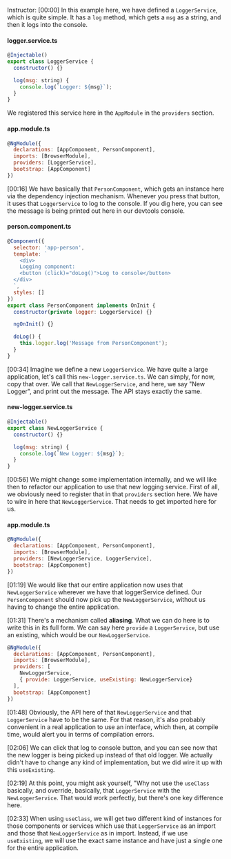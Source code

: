 Instructor: [00:00] In this example here, we have defined a `LoggerService`, which is quite simple. It has a `log` method, which gets a `msg` as a string, and then it logs into the console. 

#### logger.service.ts
```javascript
@Injectable()
export class LoggerService {
  constructor() {}

  log(msg: string) {
    console.log(`Logger: ${msg}`);
  }
}
```

We registered this service here in the `AppModule` in the `providers` section.

#### app.module.ts
``` javascript
@NgModule({
  declarations: [AppComponent, PersonComponent],
  imports: [BrowserModule],
  providers: [LoggerService],
  bootstrap: [AppComponent]
})
```

[00:16] We have basically that `PersonComponent`, which gets an instance here via the dependency injection mechanism. Whenever you press that button, it uses that `LoggerService` to log to the console. If you dig here, you can see the message is being printed out here in our devtools console.

#### person.component.ts
``` javascript
@Component({
  selector: 'app-person',
  template: `
    <div>
    Logging component:
    <button (click)="doLog()">Log to console</button>
  </div>
  `,
  styles: []
})
export class PersonComponent implements OnInit {
  constructor(private logger: LoggerService) {}

  ngOnInit() {}

  doLog() {
    this.logger.log('Message from PersonComponent');
  }
}
```

[00:34] Imagine we define a new `LoggerService`. We have quite a large application, let's call this `new-logger.service.ts`. We can simply, for now, copy that over. We call that `NewLoggerService`, and here, we say "New Logger", and print out the message. The API stays exactly the same.

#### new-logger.service.ts
``` javascript
@Injectable()
export class NewLoggerService {
  constructor() {}

  log(msg: string) {
    console.log(`New Logger: ${msg}`);
  }
}
```

[00:56] We might change some implementation internally, and we will like then to refactor our application to use that new logging service. First of all, we obviously need to register that in that `providers` section here. We have to wire in here that `NewLoggerService`. That needs to get imported here for us.

#### app.module.ts
``` javascript
@NgModule({
  declarations: [AppComponent, PersonComponent],
  imports: [BrowserModule],
  providers: [NewLoggerService, LoggerService],
  bootstrap: [AppComponent]
})
```

[01:19] We would like that our entire application now uses that `NewLoggerService` wherever we have that loggerService defined. Our `PersonComponent` should now pick up the `NewLoggerService`, without us having to change the entire application.

[01:31] There's a mechanism called **aliasing**. What we can do here is to write this in its full form. We can say here `provide` a `LoggerService`, but use an existing, which would be our `NewLoggerService`.

``` javascript
@NgModule({
  declarations: [AppComponent, PersonComponent],
  imports: [BrowserModule],
  providers: [
    NewLoggerService, 
    { provide: LoggerService, useExisting: NewLoggerService}
  ],
  bootstrap: [AppComponent]
})
```

[01:48] Obviously, the API here of that `NewLoggerService` and that `LoggerService` have to be the same. For that reason, it's also probably convenient in a real application to use an interface, which then, at compile time, would alert you in terms of compilation errors.

[02:06] We can click that log to console button, and you can see now that the new logger is being picked up instead of that old logger. We actually didn't have to change any kind of implementation, but we did wire it up with this `useExisting`.

[02:19] At this point, you might ask yourself, "Why not use the `useClass` basically, and override, basically, that `LoggerService` with the `NewLoggerService`. That would work perfectly, but there's one key difference here.

[02:33] When using `useClass`, we will get two different kind of instances for those components or services which use that `LoggerService` as an import and those that `NewLoggerService` as in import. Instead, if we use `useExisting`, we will use the exact same instance and have just a single one for the entire application.